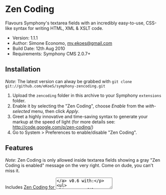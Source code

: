 # Zen Coding

Flavours Symphony's textarea fields with an incredibly easy-to-use, CSS-like syntax for writing HTML, XML & XSLT code.

- Version: 1.1.1
- Author: Simone Economo, my.ekoes@gmail.com
- Build Date: 12th Aug 2010
- Requirements: Symphony CMS 2.0.7+

## Installation

_Note_: The latest version can alway be grabbed with `git clone git://github.com/eKoeS/symphony-zencoding.git`

1. Upload the `zencoding` folder in this archive to your Symphony `extensions` folder.
2. Enable it by selecting the "Zen Coding", choose _Enable_ from the _with-selected_ menu, then click _Apply_.
3. Greet a highly innovative and time-saving syntax to generate your markup at the speed of light (for more details see: <http://code.google.com/p/zen-coding/>)
4. Go to System > Preferences to enable/disable "Zen Coding".

## Features

_Note_: Zen Coding is only allowed inside textarea fields showing a gray "Zen Coding is enabled" message on the very right. Come on dude, you can't miss it.

Includes [Zen Coding for <textarea>](http://zen-coding.ru/textarea/) v0.6 with:

* XSLT Profile enabled
* Tabs enabled (press `[Tab]` key to indent)
* Formatted line breaks enabled (auto-indentation of lines when hitting `[Enter]` key)

## Shortcuts

Meta+E
:  Expand Abbreviation

Meta+D
:  Balance Tag Outward

Shift+Meta+D
:  Balance Tag Inward

Shift+Meta+A
:  Wrap With Abbreviation

Ctrl+Alt+→
:  Next Edit Point

Ctrl+Alt+←
:  Previous Edit Point

Meta+L
:  Select Line

## Resources & Further readings

* [Zen Coding on Google Code](http://code.google.com/p/zen-coding/)
* [Zen HTML elements](http://code.google.com/p/zen-coding/wiki/ZenHTMLElementsEn)
* [Zen HTML selectors](http://code.google.com/p/zen-coding/wiki/ZenHTMLSelectorsEn)
* [«Zen Coding: A Speedy Way To Write HTML/CSS Code», on Smashing Magazine](http://www.smashingmagazine.com/2009/11/21/zen-coding-a-new-way-to-write-html-code/)

## Change log

### Version 1.1.1, 12th Aug 2010: 

- Includes Zen Coding Textarea v0.6
- JavaScript strings make use of the Symphony.Language API

### Version 1.1.0, 1st January 2010: 

- New settings in your preferences will let you choose which textarea fields you want Zen Coding enabled in.

### Version 1.0.0, 27th December 2009: 

- Initial release.

